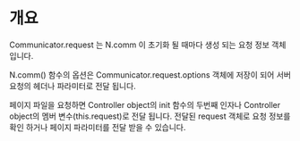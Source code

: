 개요
===

Communicator.request 는 N.comm 이 초기화 될 때마다 생성 되는 요청 정보 객체입니다.

N.comm() 함수의 옵션은 Communicator.request.options 객체에 저장이 되어 서버 요청의 헤더나 파라미터로 전달 됩니다.

페이지 파일을 요청하면 Controller object의 init 함수의 두번째 인자나 Controller object의 멤버 변수(this.request)로 전달 됩니다. 전달된 request 객체로 요청 정보를 확인 하거나 페이지 파라미터를 전달 받을 수 있습니다.